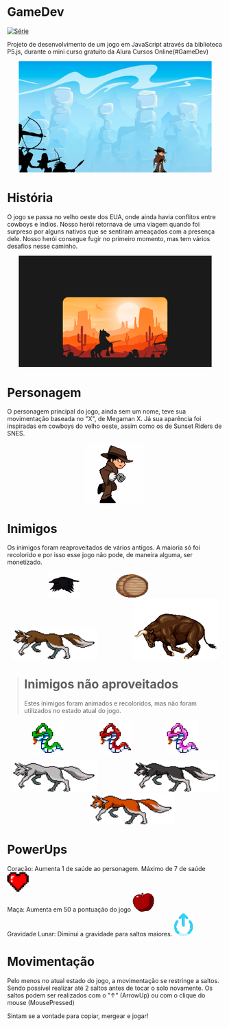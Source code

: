 # GameDev 
[![Série](https://img.shields.io/badge/OctavioLage-GameDev-blue)]()

 Projeto de desenvolvimento de um jogo em JavaScript através da biblioteca P5.js, durante o mini curso gratuito da Alura Cursos Online(#GameDev)

<p align="center">
  <img src="imagens/assets/telaInicial.png" width="450" title="hover text">
</p>

# História
O jogo se passa no velho oeste dos EUA, onde ainda havia conflitos entre cowboys e índios. Nosso herói retornava de uma viagem quando foi surpreso por alguns nativos que se sentiram ameaçados com a presença dele. Nosso herói consegue fugir no primeiro momento, mas tem vários desafios nesse caminho.
<p align="center">
  <img src="imagens/assets/intro2.png"  width="450">
</p>
  
# Personagem
O personagem principal do jogo, ainda sem um nome, teve sua movimentação baseada no "X", de Megaman X. Já sua aparência foi inspiradas em cowboys do velho oeste, assim como os de Sunset Riders de SNES.
<p align="center">
  <img src="imagens/Screenshots/Personagem.gif" >
</p>

# Inimigos
Os inimigos foram reaproveitados de vários antigos. A maioria só foi recolorido e por isso esse jogo não pode, de maneira alguma, ser monetizado.
<p align="center" justify-content = "space-between">
  <img src="imagens/Screenshots/corvo.gif" width="75">
  <img width="75">
  <img src="imagens/Screenshots/barril.gif" width="75">
  <img width="75">
  <img src="imagens/Screenshots/loboMarron.gif" width="200">
  <img width="75">
  <img src="imagens/Screenshots/Touro.gif" width="200">
</p>

> # Inimigos não aproveitados
> Estes inimigos foram animados e recoloridos, mas não foram utilizados no estado atual do jogo.
<p align="center">
  <img src="imagens/Screenshots/greenSnake.gif" width="75">
  <img width="75">
  <img src="imagens/Screenshots/redSnake.gif" width="75">
  <img width="75">
  <img src="imagens/Screenshots/Cobra.gif" width="75">
</p>
<p align="center">
  <img src="imagens/Screenshots/loboBranco.gif" width="200">
  <img width="75">
  <img src="imagens/Screenshots/loboNegro.gif" width="200">
  <img width="75">
  <img src="imagens/Screenshots/Raposa.gif" width="200">
</p>

# PowerUps
Coração: Aumenta 1 de saúde ao personagem. Máximo de 7 de saúde <img src="imagens/Screenshots/vida.gif" width="50"><br>
Maça: Aumenta em 50 a pontuação do jogo  <img src="imagens/Screenshots/score.gif" width="50"><br>
Gravidade Lunar: Diminui a gravidade para saltos maiores. <img src="imagens/Screenshots/gravidadeZero.gif" width="45">

# Movimentação
Pelo menos no atual estado do jogo, a movimentação se restringe a saltos. Sendo possível realizar até 2 saltos antes de tocar o solo novamente.
Os saltos podem ser realizados com o "↑" (ArrowUp) ou com o clique do mouse (MousePressed)

Sintam se a vontade para copiar, mergear e jogar!
